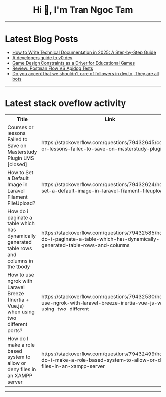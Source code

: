<h1 align="center">Hi 👋, I'm Tran Ngoc Tam</h1>

---

# Latest Blog Posts 
<!-- BLOG-POST-LIST:START -->
- [How to Write Technical Documentation in 2025: A Step-by-Step Guide](https://dev.to/auden/how-to-write-technical-documentation-in-2025-a-step-by-step-guide-1hh1)
- [A developers guide to v0.dev](https://dev.to/codeparrot/a-developers-guide-to-v0dev-4c4g)
- [Game Design Constraints as a Driver for Educational Games](https://dev.to/valentin_briukhanov/game-design-constraints-as-a-driver-for-educational-games-2hn1)
- [Review: Postman Flow VS Apidog Tests](https://dev.to/apilover/review-postman-flow-vs-apidog-tests-22b4)
- [Do you accept that we shouldn&#39;t care of followers in dev.to, They are all bots](https://dev.to/mince/do-you-accept-that-we-shouldnt-care-of-followers-in-devto-they-are-all-bots-2mc)
<!-- BLOG-POST-LIST:END -->

---

# Latest stack oveflow activity
<table>
  <tr><th>Title</th><th>Link</th></tr>
  <!-- STACKOVERFLOW:START --><tr><td>Courses or lessons Failed to Save on Masterstudy Plugin LMS [closed]</td><td>https://stackoverflow.com/questions/79432645/courses-or-lessons-failed-to-save-on-masterstudy-plugin-lms</td></tr><tr><td>How to Set a Default Image in Laravel Filament FileUpload?</td><td>https://stackoverflow.com/questions/79432624/how-to-set-a-default-image-in-laravel-filament-fileupload</td></tr><tr><td>How do i paginate a table which has dynamically generated table rows and columns in the tbody</td><td>https://stackoverflow.com/questions/79432585/how-do-i-paginate-a-table-which-has-dynamically-generated-table-rows-and-columns</td></tr><tr><td>How to use ngrok with Laravel Breeze &lpar;Inertia + Vue.js&rpar; when using two different ports?</td><td>https://stackoverflow.com/questions/79432530/how-to-use-ngrok-with-laravel-breeze-inertia-vue-js-when-using-two-different</td></tr><tr><td>How do I make a role based system to allow or deny files in an XAMPP server</td><td>https://stackoverflow.com/questions/79432499/how-do-i-make-a-role-based-system-to-allow-or-deny-files-in-an-xampp-server</td></tr><!-- STACKOVERFLOW:END -->
</table>

---


